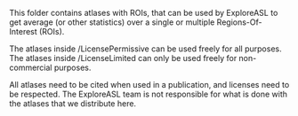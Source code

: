 This folder contains atlases with ROIs, that can be used by ExploreASL to get average (or other statistics) over a single or multiple Regions-Of-Interest (ROIs).

The atlases inside /LicensePermissive can be used freely for all purposes.
The atlases inside /LicenseLimited can only be used freely for non-commercial purposes.

All atlases need to be cited when used in a publication, and licenses need to be respected.
The ExploreASL team is not responsible for what is done with the atlases that we distribute here.